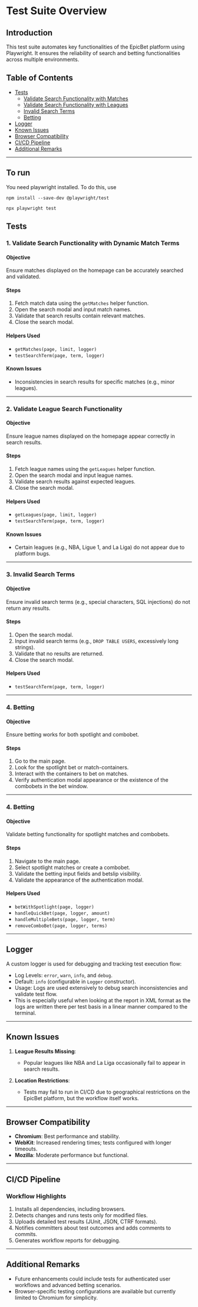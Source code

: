 # Test Suite Overview

## Introduction
This test suite automates key functionalities of the EpicBet platform using Playwright. It ensures the reliability of search and betting functionalities across multiple environments.

## Table of Contents
- [Tests](#tests)
   - [Validate Search Functionality with Matches](#1-validate-search-functionality-with-dynamic-match-terms)
   - [Validate Search Functionality with Leagues](#2-validate-league-search-functionality)
   - [Invalid Search Terms](#3-invalid-search-terms)
   - [Betting](#4-betting)
- [Logger](#logger)
- [Known Issues](#known-issues)
- [Browser Compatibility](#browser-compatibility)
- [CI/CD Pipeline](#ci-cd-pipeline)
- [Additional Remarks](#additional-remarks)

---

## To run

You need playwright installed. To do this, use

```
npm install --save-dev @playwright/test

npx playwright test
```

## Tests

### 1. Validate Search Functionality with Dynamic Match Terms
#### Objective
Ensure matches displayed on the homepage can be accurately searched and validated.

#### Steps
1. Fetch match data using the `getMatches` helper function.
2. Open the search modal and input match names.
3. Validate that search results contain relevant matches.
4. Close the search modal.

#### Helpers Used
- `getMatches(page, limit, logger)`
- `testSearchTerm(page, term, logger)`

#### Known Issues
- Inconsistencies in search results for specific matches (e.g., minor leagues).

---

### 2. Validate League Search Functionality
#### Objective
Ensure league names displayed on the homepage appear correctly in search results.

#### Steps
1. Fetch league names using the `getLeagues` helper function.
2. Open the search modal and input league names.
3. Validate search results against expected leagues.
4. Close the search modal.

#### Helpers Used
- `getLeagues(page, limit, logger)`
- `testSearchTerm(page, term, logger)`

#### Known Issues
- Certain leagues (e.g., NBA, Ligue 1, and La Liga) do not appear due to platform bugs.

---

### 3. Invalid Search Terms
#### Objective
Ensure invalid search terms (e.g., special characters, SQL injections) do not return any results.

#### Steps
1. Open the search modal.
2. Input invalid search terms (e.g., `DROP TABLE USERS`, excessively long strings).
3. Validate that no results are returned.
4. Close the search modal.

#### Helpers Used
- `testSearchTerm(page, term, logger)`

---

### 4. Betting
#### Objective
Ensure betting works for both spotlight and combobet.

#### Steps
1. Go to the main page.
2. Look for the spotlight bet or match-containers.
3. Interact with the containers to bet on matches.
4. Verify authentication modal appearance or the existence of the combobets in the bet window.

---


### 4. Betting
#### Objective
Validate betting functionality for spotlight matches and combobets.

#### Steps
1. Navigate to the main page.
2. Select spotlight matches or create a combobet.
3. Validate the betting input fields and betslip visibility.
4. Validate the appearance of the authentication modal.

#### Helpers Used
- `betWithSpotlight(page, logger)`
- `handleQuickBet(page, logger, amount)`
- `handleMultipleBets(page, logger, term)`
- `removeComboBet(page, logger, terms)`

---

## Logger
A custom logger is used for debugging and tracking test execution flow:
- Log Levels: `error`, `warn`, `info`, and `debug`.
- Default: `info` (configurable in `Logger` constructor).
- Usage: Logs are used extensively to debug search inconsistencies and validate test flow.
- This is especially useful when looking at the report in XML format as the logs are written there per test basis in a linear manner compared to the terminal.

---

## Known Issues
1. **League Results Missing**:
   - Popular leagues like NBA and La Liga occasionally fail to appear in search results.

2. **Location Restrictions**:
   - Tests may fail to run in CI/CD due to geographical restrictions on the EpicBet platform, but the workflow itself works.

---

## Browser Compatibility
- **Chromium**: Best performance and stability.
- **WebKit**: Increased rendering times; tests configured with longer timeouts.
- **Mozilla**: Moderate performance but functional.

---

## CI/CD Pipeline
### Workflow Highlights
1. Installs all dependencies, including browsers.
2. Detects changes and runs tests only for modified files.
3. Uploads detailed test results (JUnit, JSON, CTRF formats).
4. Notifies committers about test outcomes and adds comments to commits.
5. Generates workflow reports for debugging.

---

## Additional Remarks
- Future enhancements could include tests for authenticated user workflows and advanced betting scenarios.
- Browser-specific testing configurations are available but currently limited to Chromium for simplicity.
